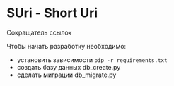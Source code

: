 # SUri - Short Uri
Сокращатель ссылок

Чтобы начать разработку необходимо:
 - установить зависимости `pip -r requirements.txt`
 - создать базу данных db_create.py
 - сделать миграции db_migrate.py


